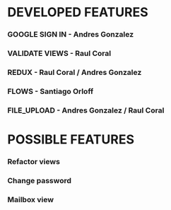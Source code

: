 # DEVELOPED FEATURES
### GOOGLE SIGN IN - Andres Gonzalez
### VALIDATE VIEWS - Raul Coral
### REDUX - Raul Coral / Andres Gonzalez
### FLOWS - Santiago Orloff
### FILE_UPLOAD - Andres Gonzalez / Raul Coral

# POSSIBLE FEATURES
### Refactor views
### Change password
### Mailbox view
